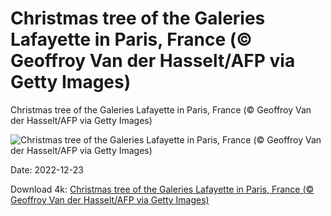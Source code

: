 # Christmas tree of the Galeries Lafayette in Paris, France (© Geoffroy Van der Hasselt/AFP via Getty Images)

Christmas tree of the Galeries Lafayette in Paris, France (© Geoffroy Van der Hasselt/AFP via Getty Images)

![Christmas tree of the Galeries Lafayette in Paris, France (© Geoffroy Van der Hasselt/AFP via Getty Images)](https://bing.com/th?id=OHR.TreeGaleriesLafayette_EN-US9731347729_UHD.jpg&w=1024&h=576)

Date: 2022-12-23

Download 4k: [Christmas tree of the Galeries Lafayette in Paris, France (© Geoffroy Van der Hasselt/AFP via Getty Images)](https://bing.com/th?id=OHR.TreeGaleriesLafayette_EN-US9731347729_UHD.jpg)

